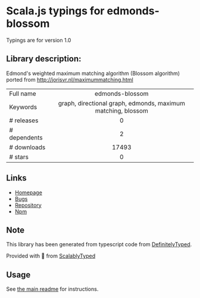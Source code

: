 
# Scala.js typings for edmonds-blossom

Typings are for version 1.0

## Library description:
Edmond's weighted maximum matching algorithm (Blossom algorithm) ported from http://jorisvr.nl/maximummatching.html

|                    |                 |
| ------------------ | :-------------: |
| Full name          | edmonds-blossom |
| Keywords           | graph, directional graph, edmonds, maximum matching, blossom |
| # releases         | 0 |
| # dependents       | 2 |
| # downloads        | 17493 |
| # stars            | 0 |

## Links
- [Homepage](https://github.com/mattkrick/EdmondsBlossom#readme)
- [Bugs](https://github.com/mattkrick/EdmondsBlossom/issues)
- [Repository](https://github.com/mattkrick/EdmondsBlossom)
- [Npm](https://www.npmjs.com/package/edmonds-blossom)
    


## Note
This library has been generated from typescript code from [DefinitelyTyped](https://definitelytyped.org).

Provided with :purple_heart: from [ScalablyTyped](https://github.com/oyvindberg/ScalablyTyped)

## Usage
See [the main readme](../../readme.md) for instructions.


